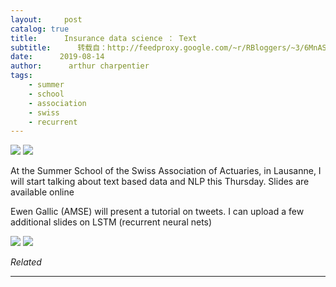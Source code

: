 ```yaml
---
layout:     post
catalog: true
title:      Insurance data science ： Text
subtitle:      转载自：http://feedproxy.google.com/~r/RBloggers/~3/6MnASZSu0lo/
date:      2019-08-14
author:      arthur charpentier
tags:
    - summer
    - school
    - association
    - swiss
    - recurrent
---
```






![](https://i0.wp.com/f.hypotheses.org/wp-content/blogs.dir/253/files/2019/08/NLP-summer-school.png?resize=347%2C215&is-pending-load=1#038;ssl=1)
![](https://i0.wp.com/f.hypotheses.org/wp-content/blogs.dir/253/files/2019/08/NLP-summer-school.png?resize=347%2C215&ssl=1)


At the Summer School of the Swiss Association of Actuaries, in Lausanne, I will start talking about text based data and NLP this Thursday. Slides are available online


Ewen Gallic (AMSE) will present a tutorial on tweets. I can upload a few additional slides on LSTM (recurrent neural nets)

![](https://i1.wp.com/f.hypotheses.org/wp-content/blogs.dir/253/files/2019/08/sign_caution_wet_floor.jpg?w=456&is-pending-load=1#038;ssl=1)
![](https://i1.wp.com/f.hypotheses.org/wp-content/blogs.dir/253/files/2019/08/sign_caution_wet_floor.jpg?w=456&ssl=1)



*Related*






---
